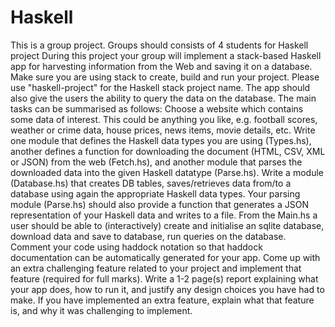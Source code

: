 # Haskell
This is a group project. Groups should consists of 4 students for Haskell project
During this project your group will implement a stack-based Haskell app for harvesting information from the Web and saving it on a database. Make sure you are using stack to create, build and run your project. Please use "haskell-project" for the Haskell stack project name. The app should also give the users the ability to query the data on the database. The main tasks can be summarised as follows:
Choose a website which contains some data of interest. This could be anything you like, e.g. football scores, weather or crime data, house prices, news items, movie details, etc.
Write one module that defines the Haskell data types you are using (Types.hs), another defines a function for downloading the document (HTML, CSV, XML or JSON) from the web (Fetch.hs), and another module that parses the downloaded data into the given Haskell datatype (Parse.hs).
Write a module (Database.hs) that creates DB tables, saves/retrieves data from/to a database using again the appropriate Haskell data types.
Your parsing module (Parse.hs) should also provide a function that generates a JSON representation of your Haskell data and writes to a file.
From the Main.hs a user should be able to (interactively) create and initialise an sqlite database, download data and save to database, run queries on the database.
Comment your code using haddock notation so that haddock documentation can be automatically generated for your app.
Come up with an extra challenging feature related to your project and implement that feature (required for full marks).
Write a 1-2 page(s) report explaining what your app does, how to run it, and justify any design choices you have had to make. If you have implemented an extra feature, explain what that feature is, and why it was challenging to implement.
